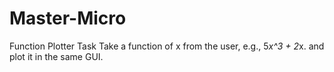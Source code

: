 # Master-Micro
Function Plotter Task
Take a function of x from the user, e.g., 5*x^3 + 2*x.
and plot it in the same GUI.
